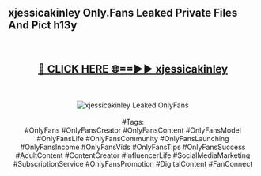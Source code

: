 <h2>xjessicakinley Only.Fans Leaked Private Files And Pict h13y</h2>
<br>
<div align="center">
<h2><a href="https://mediafiles.top/xjessicakinley" rel="nofollow">🔴 CLICK HERE 🌐==►► xjessicakinley</a></h2>
<br>
<br>
<a href="https://mediafiles.top/xjessicakinley" rel="nofollow" data-target="animated-image.originalLink"><img src="https://i.ibb.co.com/WyWwxjT/player-gif2.gif" alt="xjessicakinley Leaked OnlyFans" style="max-width: 100%; display: inline-block;" data-target="animated-image.originalImage"></a>
<br><br>
#Tags:
<br>
#OnlyFans #OnlyFansCreator #OnlyFansContent #OnlyFansModel #OnlyFansLife #OnlyFansCommunity #OnlyFansLaunching #OnlyFansIncome #OnlyFansVids #OnlyFansTips #OnlyFansSuccess #AdultContent #ContentCreator #InfluencerLife #SocialMediaMarketing #SubscriptionService #OnlyFansPromotion #DigitalContent #FanConnect
</div>
<br>